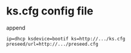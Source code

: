# ks.cfg config file

append

```
ip=dhcp ksdevice=bootif ks=http://.../ks.cfg preseed/url=http://.../preseed.cfg
```
